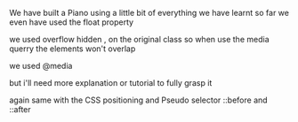 We have built a Piano using
a little bit of everything we have learnt so far
we even have used the float property

we used overflow hidden , on the original class so when use the media querry the elements won't overlap

we used @media

but i'll need more explanation or tutorial to fully grasp it

again same with the CSS positioning and Pseudo selector ::before and ::after
